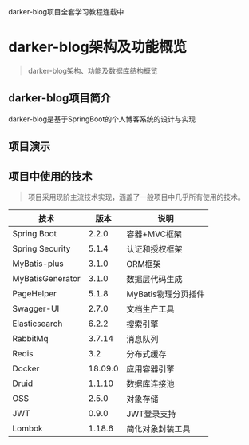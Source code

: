 darker-blog项目全套学习教程连载中

# darker-blog架构及功能概览

> darker-blog架构、功能及数据库结构概览

## darker-blog项目简介

darker-blog是基于SpringBoot的个人博客系统的设计与实现

## 项目演示

## 项目中使用的技术

> 项目采用现阶主流技术实现，涵盖了一般项目中几乎所有使用的技术。

技术 | 版本 | 说明
----|----|----
Spring Boot | 2.2.0 | 容器+MVC框架
Spring Security | 5.1.4 | 认证和授权框架
MyBatis-plus | 3.1.0 | ORM框架  
MyBatisGenerator | 3.1.0 | 数据层代码生成
PageHelper | 5.1.8 | MyBatis物理分页插件
Swagger-UI | 2.7.0 | 文档生产工具
Elasticsearch | 6.2.2 | 搜索引擎
RabbitMq |3.7.14 | 消息队列
Redis | 3.2 | 分布式缓存
Docker | 18.09.0 | 应用容器引擎
Druid | 1.1.10 | 数据库连接池
OSS | 2.5.0 | 对象存储
JWT | 0.9.0 | JWT登录支持
Lombok | 1.18.6 | 简化对象封装工具

